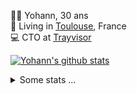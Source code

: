 <p>
  👨🏻 <bold>Yohann</bold>, 30 ans<br/>
  💼 Living in <a href="https://www.google.com/maps?q=toulouse">Toulouse</a>, France<br/>
  💻 CTO at <a href="https://trayvisor.com/">Trayvisor</a><br/>
</p>

<a href="https://github.com/anuraghazra/github-readme-stats"><img align="center" src="https://github-readme-stats-dviw-8taegaswk-yohann84ls-projects.vercel.app//api?username=yohann84L&show_icons=true&include_all_commits=true" alt="Yohann's github stats" /> </a>


<details>
  <summary>Some stats ...</summary><br/>
  

<!--START_SECTION:waka-->
![Code Time](http://img.shields.io/badge/Code%20Time-1%2C329%20hrs%2035%20mins-blue)

![Profile Views](http://img.shields.io/badge/Profile%20Views-0-blue)

**🐱 My GitHub Data** 

> 📦 441.0 kB Used in GitHub's Storage 
 > 
> 🏆 537 Contributions in the Year 2025
 > 
> 🚫 Not Opted to Hire
 > 
> 📜 26 Public Repositories 
 > 
> 🔑 21 Private Repositories 
 > 
**I'm an Early 🐤** 

```text
🌞 Morning                26191 commits       ███████░░░░░░░░░░░░░░░░░░   29.80 % 
🌆 Daytime                50779 commits       ██████████████░░░░░░░░░░░   57.77 % 
🌃 Evening                10778 commits       ███░░░░░░░░░░░░░░░░░░░░░░   12.26 % 
🌙 Night                  148 commits         ░░░░░░░░░░░░░░░░░░░░░░░░░   00.17 % 
```
📅 **I'm Most Productive on Wednesday** 

```text
Monday                   16794 commits       █████░░░░░░░░░░░░░░░░░░░░   19.11 % 
Tuesday                  16481 commits       █████░░░░░░░░░░░░░░░░░░░░   18.75 % 
Wednesday                18070 commits       █████░░░░░░░░░░░░░░░░░░░░   20.56 % 
Thursday                 17835 commits       █████░░░░░░░░░░░░░░░░░░░░   20.29 % 
Friday                   17072 commits       █████░░░░░░░░░░░░░░░░░░░░   19.42 % 
Saturday                 621 commits         ░░░░░░░░░░░░░░░░░░░░░░░░░   00.71 % 
Sunday                   1023 commits        ░░░░░░░░░░░░░░░░░░░░░░░░░   01.16 % 
```


📊 **This Week I Spent My Time On** 

```text
🕑︎ Time Zone: Europe/Paris

💬 Programming Languages: 
HTTP Request             12 hrs 48 mins      ████████████████████████░   95.69 % 
Other                    34 mins             █░░░░░░░░░░░░░░░░░░░░░░░░   04.31 % 

🔥 Editors: 
Zed                      13 hrs 23 mins      █████████████████████████   100.00 % 

💻 Operating System: 
Mac                      13 hrs 23 mins      █████████████████████████   100.00 % 
```

**I Mostly Code in Python** 

```text
Python                   26 repos            ██████████████░░░░░░░░░░░   55.32 % 
Jupyter Notebook         4 repos             ██░░░░░░░░░░░░░░░░░░░░░░░   08.51 % 
JavaScript               3 repos             ██░░░░░░░░░░░░░░░░░░░░░░░   06.38 % 
HTML                     2 repos             █░░░░░░░░░░░░░░░░░░░░░░░░   04.26 % 
Shell                    1 repo              █░░░░░░░░░░░░░░░░░░░░░░░░   02.13 % 
```




 Last Updated on 01/08/2025 00:50:13 UTC
<!--END_SECTION:waka-->
